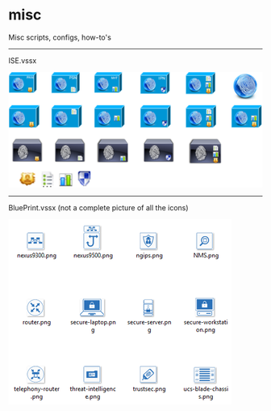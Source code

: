 # misc
Misc scripts, configs, how-to's
***
ISE.vssx

![](https://github.com/collin-clark/misc/blob/master/Cisco_ISE.png)
***
BluePrint.vssx (not a complete picture of all the icons)

![](https://github.com/collin-clark/misc/blob/master/blueprint-icons.png)
